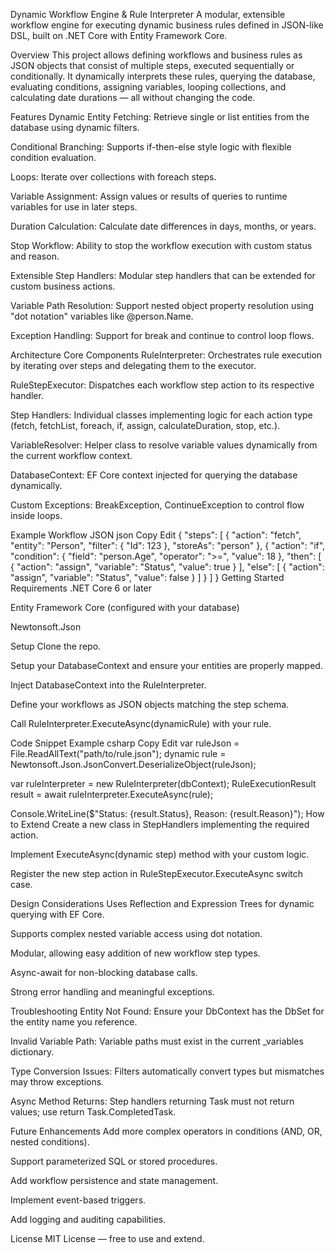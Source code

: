 Dynamic Workflow Engine & Rule Interpreter
A modular, extensible workflow engine for executing dynamic business rules defined in JSON-like DSL, built on .NET Core with Entity Framework Core.

Overview
This project allows defining workflows and business rules as JSON objects that consist of multiple steps, executed sequentially or conditionally. It dynamically interprets these rules, querying the database, evaluating conditions, assigning variables, looping collections, and calculating date durations — all without changing the code.

Features
Dynamic Entity Fetching: Retrieve single or list entities from the database using dynamic filters.

Conditional Branching: Supports if-then-else style logic with flexible condition evaluation.

Loops: Iterate over collections with foreach steps.

Variable Assignment: Assign values or results of queries to runtime variables for use in later steps.

Duration Calculation: Calculate date differences in days, months, or years.

Stop Workflow: Ability to stop the workflow execution with custom status and reason.

Extensible Step Handlers: Modular step handlers that can be extended for custom business actions.

Variable Path Resolution: Support nested object property resolution using "dot notation" variables like @person.Name.

Exception Handling: Support for break and continue to control loop flows.

Architecture
Core Components
RuleInterpreter: Orchestrates rule execution by iterating over steps and delegating them to the executor.

RuleStepExecutor: Dispatches each workflow step action to its respective handler.

Step Handlers: Individual classes implementing logic for each action type (fetch, fetchList, foreach, if, assign, calculateDuration, stop, etc.).

VariableResolver: Helper class to resolve variable values dynamically from the current workflow context.

DatabaseContext: EF Core context injected for querying the database dynamically.

Custom Exceptions: BreakException, ContinueException to control flow inside loops.

Example Workflow JSON
json
Copy
Edit
{
  "steps": [
    {
      "action": "fetch",
      "entity": "Person",
      "filter": { "Id": 123 },
      "storeAs": "person"
    },
    {
      "action": "if",
      "condition": {
        "field": "person.Age",
        "operator": ">=",
        "value": 18
      },
      "then": [
        {
          "action": "assign",
          "variable": "Status",
          "value": true
        }
      ],
      "else": [
        {
          "action": "assign",
          "variable": "Status",
          "value": false
        }
      ]
    }
  ]
}
Getting Started
Requirements
.NET Core 6 or later

Entity Framework Core (configured with your database)

Newtonsoft.Json

Setup
Clone the repo.

Setup your DatabaseContext and ensure your entities are properly mapped.

Inject DatabaseContext into the RuleInterpreter.

Define your workflows as JSON objects matching the step schema.

Call RuleInterpreter.ExecuteAsync(dynamicRule) with your rule.

Code Snippet Example
csharp
Copy
Edit
var ruleJson = File.ReadAllText("path/to/rule.json");
dynamic rule = Newtonsoft.Json.JsonConvert.DeserializeObject(ruleJson);

var ruleInterpreter = new RuleInterpreter(dbContext);
RuleExecutionResult result = await ruleInterpreter.ExecuteAsync(rule);

Console.WriteLine($"Status: {result.Status}, Reason: {result.Reason}");
How to Extend
Create a new class in StepHandlers implementing the required action.

Implement ExecuteAsync(dynamic step) method with your custom logic.

Register the new step action in RuleStepExecutor.ExecuteAsync switch case.

Design Considerations
Uses Reflection and Expression Trees for dynamic querying with EF Core.

Supports complex nested variable access using dot notation.

Modular, allowing easy addition of new workflow step types.

Async-await for non-blocking database calls.

Strong error handling and meaningful exceptions.

Troubleshooting
Entity Not Found: Ensure your DbContext has the DbSet for the entity name you reference.

Invalid Variable Path: Variable paths must exist in the current _variables dictionary.

Type Conversion Issues: Filters automatically convert types but mismatches may throw exceptions.

Async Method Returns: Step handlers returning Task must not return values; use return Task.CompletedTask.

Future Enhancements
Add more complex operators in conditions (AND, OR, nested conditions).

Support parameterized SQL or stored procedures.

Add workflow persistence and state management.

Implement event-based triggers.

Add logging and auditing capabilities.

License
MIT License — free to use and extend.
